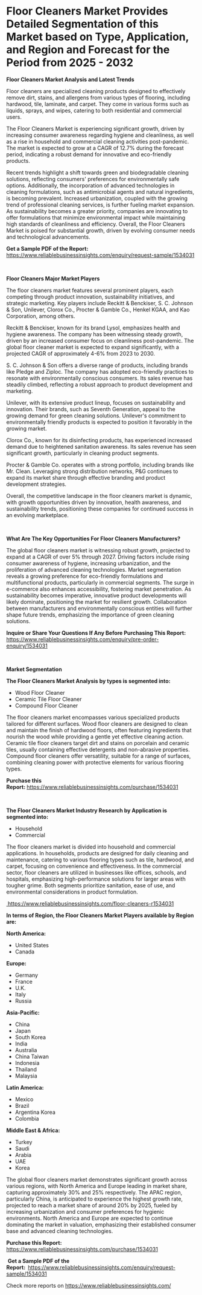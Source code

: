 <p><h1>Floor Cleaners Market Provides Detailed Segmentation of this Market based on Type, Application, and Region and Forecast for the Period from 2025 - 2032</h1></p><p><strong>Floor Cleaners Market Analysis and Latest Trends</strong></p>
<p><p>Floor cleaners are specialized cleaning products designed to effectively remove dirt, stains, and allergens from various types of flooring, including hardwood, tile, laminate, and carpet. They come in various forms such as liquids, sprays, and wipes, catering to both residential and commercial users. </p><p>The Floor Cleaners Market is experiencing significant growth, driven by increasing consumer awareness regarding hygiene and cleanliness, as well as a rise in household and commercial cleaning activities post-pandemic. The market is expected to grow at a CAGR of 12.7% during the forecast period, indicating a robust demand for innovative and eco-friendly products. </p><p>Recent trends highlight a shift towards green and biodegradable cleaning solutions, reflecting consumers' preferences for environmentally safe options. Additionally, the incorporation of advanced technologies in cleaning formulations, such as antimicrobial agents and natural ingredients, is becoming prevalent. Increased urbanization, coupled with the growing trend of professional cleaning services, is further fueling market expansion. As sustainability becomes a greater priority, companies are innovating to offer formulations that minimize environmental impact while maintaining high standards of cleanliness and efficiency. Overall, the Floor Cleaners Market is poised for substantial growth, driven by evolving consumer needs and technological advancements.</p></p>
<p><strong>Get a Sample PDF of the Report:&nbsp;</strong> <a href="https://www.reliablebusinessinsights.com/enquiry/request-sample/1534031?utm_campaign=3494&utm_medium=2&utm_source=Github&utm_content=ia&utm_term=04042025&utm_id=floor-cleaners">https://www.reliablebusinessinsights.com/enquiry/request-sample/1534031</a></p>
<p>&nbsp;</p>
<p><strong>Floor Cleaners Major Market Players</strong></p>
<p><p>The floor cleaners market features several prominent players, each competing through product innovation, sustainability initiatives, and strategic marketing. Key players include Reckitt & Benckiser, S. C. Johnson & Son, Unilever, Clorox Co., Procter & Gamble Co., Henkel KGAA, and Kao Corporation, among others.</p><p>Reckitt & Benckiser, known for its brand Lysol, emphasizes health and hygiene awareness. The company has been witnessing steady growth, driven by an increased consumer focus on cleanliness post-pandemic. The global floor cleaner market is expected to expand significantly, with a projected CAGR of approximately 4-6% from 2023 to 2030.</p><p>S. C. Johnson & Son offers a diverse range of products, including brands like Pledge and Ziploc. The company has adopted eco-friendly practices to resonate with environmentally conscious consumers. Its sales revenue has steadily climbed, reflecting a robust approach to product development and marketing.</p><p>Unilever, with its extensive product lineup, focuses on sustainability and innovation. Their brands, such as Seventh Generation, appeal to the growing demand for green cleaning solutions. Unilever's commitment to environmentally friendly products is expected to position it favorably in the growing market.</p><p>Clorox Co., known for its disinfecting products, has experienced increased demand due to heightened sanitation awareness. Its sales revenue has seen significant growth, particularly in cleaning product segments.</p><p>Procter & Gamble Co. operates with a strong portfolio, including brands like Mr. Clean. Leveraging strong distribution networks, P&G continues to expand its market share through effective branding and product development strategies.</p><p>Overall, the competitive landscape in the floor cleaners market is dynamic, with growth opportunities driven by innovation, health awareness, and sustainability trends, positioning these companies for continued success in an evolving marketplace.</p></p>
<p>&nbsp;</p>
<p><strong>What Are The Key Opportunities For Floor Cleaners Manufacturers?</strong></p>
<p><p>The global floor cleaners market is witnessing robust growth, projected to expand at a CAGR of over 5% through 2027. Driving factors include rising consumer awareness of hygiene, increasing urbanization, and the proliferation of advanced cleaning technologies. Market segmentation reveals a growing preference for eco-friendly formulations and multifunctional products, particularly in commercial segments. The surge in e-commerce also enhances accessibility, fostering market penetration. As sustainability becomes imperative, innovative product developments will likely dominate, positioning the market for resilient growth. Collaboration between manufacturers and environmentally conscious entities will further shape future trends, emphasizing the importance of green cleaning solutions.</p></p>
<p><strong>Inquire or Share Your Questions If Any Before Purchasing This Report:</strong> <a href="https://www.reliablebusinessinsights.com/enquiry/pre-order-enquiry/1534031?utm_campaign=3494&utm_medium=2&utm_source=Github&utm_content=ia&utm_term=04042025&utm_id=floor-cleaners">https://www.reliablebusinessinsights.com/enquiry/pre-order-enquiry/1534031</a></p>
<p>&nbsp;</p>
<p><strong>Market Segmentation</strong></p>
<p><strong>The Floor Cleaners Market Analysis by types is segmented into:</strong></p>
<p><ul><li>Wood Floor Cleaner</li><li>Ceramic Tile Floor Cleaner</li><li>Compound Floor Cleaner</li></ul></p>
<p><p>The floor cleaners market encompasses various specialized products tailored for different surfaces. Wood floor cleaners are designed to clean and maintain the finish of hardwood floors, often featuring ingredients that nourish the wood while providing a gentle yet effective cleaning action. Ceramic tile floor cleaners target dirt and stains on porcelain and ceramic tiles, usually containing effective detergents and non-abrasive properties. Compound floor cleaners offer versatility, suitable for a range of surfaces, combining cleaning power with protective elements for various flooring types.</p></p>
<p><strong>Purchase this Report:&nbsp;</strong><a href="https://www.reliablebusinessinsights.com/purchase/1534031?utm_campaign=3494&utm_medium=2&utm_source=Github&utm_content=ia&utm_term=04042025&utm_id=floor-cleaners">https://www.reliablebusinessinsights.com/purchase/1534031</a></p>
<p>&nbsp;</p>
<p><strong>The Floor Cleaners Market Industry Research by Application is segmented into:</strong></p>
<p><ul><li>Household</li><li>Commercial</li></ul></p>
<p><p>The floor cleaners market is divided into household and commercial applications. In households, products are designed for daily cleaning and maintenance, catering to various flooring types such as tile, hardwood, and carpet, focusing on convenience and effectiveness. In the commercial sector, floor cleaners are utilized in businesses like offices, schools, and hospitals, emphasizing high-performance solutions for larger areas with tougher grime. Both segments prioritize sanitation, ease of use, and environmental considerations in product formulation.</p></p>
<p><a href="https://www.reliablebusinessinsights.com/floor-cleaners-r1534031?utm_campaign=3494&utm_medium=2&utm_source=Github&utm_content=ia&utm_term=04042025&utm_id=floor-cleaners">&nbsp;https://www.reliablebusinessinsights.com/floor-cleaners-r1534031</a></p>
<p><strong>In terms of Region, the Floor Cleaners Market Players available by Region are:</strong></p>
<p>
    <p> <strong> North America: </strong>
        <ul>
            <li>United States</li>
            <li>Canada</li>
        </ul>
        </p> 
    <p> <strong> Europe: </strong>
        <ul>
            <li>Germany</li>
            <li>France</li>
            <li>U.K.</li>
            <li>Italy</li>
            <li>Russia</li>
        </ul>
        </p> 
    <p> <strong> Asia-Pacific: </strong>
        <ul>
            <li>China</li>
            <li>Japan</li>
            <li>South Korea</li>
            <li>India</li>
            <li>Australia</li>
            <li>China Taiwan</li>
            <li>Indonesia</li>
            <li>Thailand</li>
            <li>Malaysia</li>
        </ul>
        </p> 
    <p> <strong> Latin America: </strong>
        <ul>
            <li>Mexico</li>
            <li>Brazil</li>
            <li>Argentina Korea</li>
            <li>Colombia</li>
        </ul>
        </p> 
    <p> <strong> Middle East & Africa: </strong>
        <ul>
            <li>Turkey</li>
            <li>Saudi</li>
            <li>Arabia</li>
            <li>UAE</li>
            <li>Korea</li>
        </ul>
    </p>
    </p>
<p><p>The global floor cleaners market demonstrates significant growth across various regions, with North America and Europe leading in market share, capturing approximately 30% and 25% respectively. The APAC region, particularly China, is anticipated to experience the highest growth rate, projected to reach a market share of around 20% by 2025, fueled by increasing urbanization and consumer preferences for hygienic environments. North America and Europe are expected to continue dominating the market in valuation, emphasizing their established consumer base and advanced cleaning technologies.</p></p>
<p><strong>Purchase this Report: </strong><a href="https://www.reliablebusinessinsights.com/purchase/1534031?utm_campaign=3494&utm_medium=2&utm_source=Github&utm_content=ia&utm_term=04042025&utm_id=floor-cleaners">https://www.reliablebusinessinsights.com/purchase/1534031</a></p>
<p>&nbsp;<strong>Get a Sample PDF of the Report:&nbsp;&nbsp;</strong><a href="https://www.reliablebusinessinsights.com/enquiry/request-sample/1534031?utm_campaign=3494&utm_medium=2&utm_source=Github&utm_content=ia&utm_term=04042025&utm_id=floor-cleaners">https://www.reliablebusinessinsights.com/enquiry/request-sample/1534031</a></p>
<p><strong></strong></p>
<p>Check more reports on <a href="https://www.reliablebusinessinsights.com/?utm_campaign=3494&utm_medium=2&utm_source=Github&utm_content=ia&utm_term=04042025&utm_id=floor-cleaners">https://www.reliablebusinessinsights.com/</a></p>